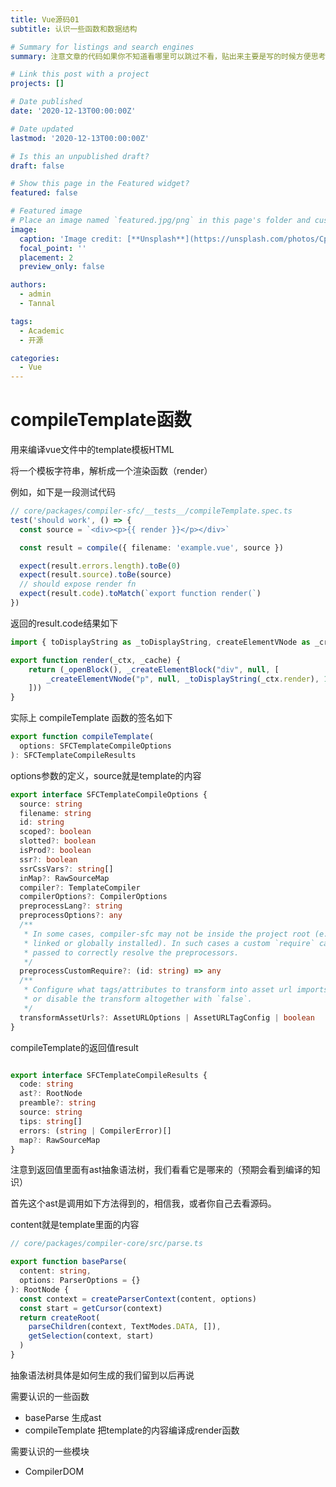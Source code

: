 ```yaml
---
title: Vue源码01
subtitle: 认识一些函数和数据结构

# Summary for listings and search engines
summary: 注意文章的代码如果你不知道看哪里可以跳过不看，贴出来主要是写的时候方便思考

# Link this post with a project
projects: []

# Date published
date: '2020-12-13T00:00:00Z'

# Date updated
lastmod: '2020-12-13T00:00:00Z'

# Is this an unpublished draft?
draft: false

# Show this page in the Featured widget?
featured: false

# Featured image
# Place an image named `featured.jpg/png` in this page's folder and customize its options here.
image:
  caption: 'Image credit: [**Unsplash**](https://unsplash.com/photos/CpkOjOcXdUY)'
  focal_point: ''
  placement: 2
  preview_only: false

authors:
  - admin
  - Tannal

tags:
  - Academic
  - 开源

categories:
  - Vue
---
```


# compileTemplate函数

用来编译vue文件中的template模板HTML

将一个模板字符串，解析成一个渲染函数（render）

例如，如下是一段测试代码

```ts
// core/packages/compiler-sfc/__tests__/compileTemplate.spec.ts
test('should work', () => {
  const source = `<div><p>{{ render }}</p></div>`

  const result = compile({ filename: 'example.vue', source })

  expect(result.errors.length).toBe(0)
  expect(result.source).toBe(source)
  // should expose render fn
  expect(result.code).toMatch(`export function render(`)
})
```

返回的result.code结果如下

```js
import { toDisplayString as _toDisplayString, createElementVNode as _createElementVNode, openBlock as _openBlock, createElementBlock as _createElementBlock } from "vue"

export function render(_ctx, _cache) {
    return (_openBlock(), _createElementBlock("div", null, [
        _createElementVNode("p", null, _toDisplayString(_ctx.render), 1 /* TEXT */)
    ]))
}

```

实际上 compileTemplate 函数的签名如下

```ts
export function compileTemplate(
  options: SFCTemplateCompileOptions
): SFCTemplateCompileResults
```

options参数的定义，source就是template的内容

```ts
export interface SFCTemplateCompileOptions {
  source: string
  filename: string
  id: string
  scoped?: boolean
  slotted?: boolean
  isProd?: boolean
  ssr?: boolean
  ssrCssVars?: string[]
  inMap?: RawSourceMap
  compiler?: TemplateCompiler
  compilerOptions?: CompilerOptions
  preprocessLang?: string
  preprocessOptions?: any
  /**
   * In some cases, compiler-sfc may not be inside the project root (e.g. when
   * linked or globally installed). In such cases a custom `require` can be
   * passed to correctly resolve the preprocessors.
   */
  preprocessCustomRequire?: (id: string) => any
  /**
   * Configure what tags/attributes to transform into asset url imports,
   * or disable the transform altogether with `false`.
   */
  transformAssetUrls?: AssetURLOptions | AssetURLTagConfig | boolean
}
```

compileTemplate的返回值result

```ts

export interface SFCTemplateCompileResults {
  code: string
  ast?: RootNode
  preamble?: string
  source: string
  tips: string[]
  errors: (string | CompilerError)[]
  map?: RawSourceMap
}

```

注意到返回值里面有ast抽象语法树，我们看看它是哪来的（预期会看到编译的知识）

首先这个ast是调用如下方法得到的，相信我，或者你自己去看源码。

content就是template里面的内容

```typescript
// core/packages/compiler-core/src/parse.ts

export function baseParse(
  content: string,
  options: ParserOptions = {}
): RootNode {
  const context = createParserContext(content, options)
  const start = getCursor(context)
  return createRoot(
    parseChildren(context, TextModes.DATA, []),
    getSelection(context, start)
  )
}
```

抽象语法树具体是如何生成的我们留到以后再说

需要认识的一些函数

- baseParse 生成ast
- compileTemplate 把template的内容编译成render函数

需要认识的一些模块

- CompilerDOM

